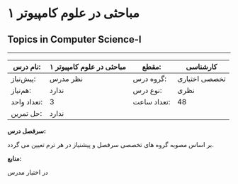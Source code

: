 # مباحثی در علوم کامپیوتر ۱
## Topics in Computer Science-I
_______________________________________________________________________________
| نام درس:    | مباحثی در علوم کامپیوتر ۱ | مقطع:       | کارشناسی      |
| ----------- | ------------------------- | ----------- | ------------- |
| پیش‌نیاز:   | نظر مدرس                  | گروه درس:   | تخصصی اختیاری |
| هم‌نیاز:    | ندارد                     | نوع درس:    | نظری          |
| تعداد واحد: | 3                         | تعداد ساعت: | 48            |
| حل تمرین:   |  ندارد                    |             |               |

**سرفصل درس:**

بر اساس مصوبه گروه های تخصصی سرفصل و پیشنیاز در هر ترم تعیین می گردد.

**منابع:**

در اختیار مدرس
